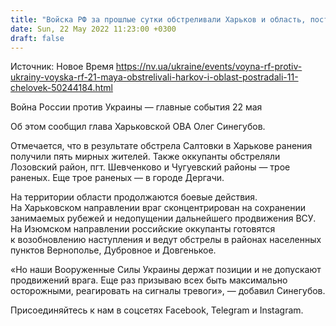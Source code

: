 ```yaml
---
title: "Войска РФ за прошлые сутки обстреливали Харьков и область, пострадали 11 человек"
date: Sun, 22 May 2022 11:23:00 +0300
draft: false
---
```

Источник: Новое Время https://nv.ua/ukraine/events/voyna-rf-protiv-ukrainy-voyska-rf-21-maya-obstrelivali-harkov-i-oblast-postradali-11-chelovek-50244184.html


Война России против Украины — главные события 22 мая

Об этом сообщил глава Харьковской ОВА Олег Синегубов.

 Отмечается, что в результате обстрела Салтовки в Харькове ранения получили пять мирных жителей. Также оккупанты обстреляли Лозовский район, пгт. Шевченково и Чугуевский районы — трое раненых. Еще трое раненых — в городе Дергачи.

 На территории области продолжаются боевые действия. На Харьковском направлении враг сконцентрирован на сохранении занимаемых рубежей и недопущении дальнейшего продвижения ВСУ. На Изюмском направлении российские оккупанты готовятся к возобновлению наступления и ведут обстрелы в районах населенных пунктов Вернополье, Дубровное и Довгенькое.

«Но наши Вооруженные Силы Украины держат позиции и не допускают продвижений врага. Еще раз призываю всех быть максимально осторожными, реагировать на сигналы тревоги», — добавил Синегубов.

Присоединяйтесь к нам в соцсетях Facebook, Telegram и Instagram.
